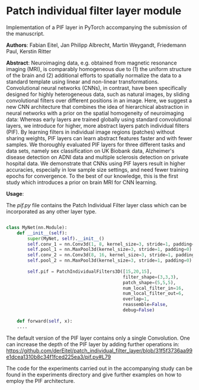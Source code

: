 # Patch individual filter layer module
Implementation of a PIF layer in PyTorch accompanying the submission of the manuscript.

**Authors**:
Fabian Eitel, Jan Philipp Albrecht, Martin Weygandt, Friedemann Paul, Kerstin Ritter

**Abstract**:
Neuroimaging data, e.g. obtained from magnetic resonance imaging (MRI), is comparably homogeneous due to (1) the uniform structure of the brain and (2) additional efforts to spatially normalize the data to a standard template using linear and non-linear transformations. 
Convolutional neural networks (CNNs), in contrast, have been specifically designed for highly heterogeneous data, such as natural images, by sliding convolutional filters over different positions in an image. Here, we suggest a new CNN architecture that combines the idea of hierarchical abstraction in neural networks with a prior on the spatial homogeneity of neuroimaging data: Whereas early layers are trained globally using standard convolutional layers, we introduce for higher, more abstract layers patch individual filters (PIF). By learning filters in individual image regions (patches) without sharing weights, PIF layers can learn abstract features faster and with fewer samples. We thoroughly evaluated PIF layers for three different tasks and data sets, namely sex classification on UK Biobank data, Alzheimer's disease detection on ADNI data and multiple sclerosis detection on  private hospital data. We demonstrate that CNNs using PIF layers result in higher accuracies, especially in low sample size settings, and need fewer training epochs for convergence. To the best of our knowledge, this is the first study which introduces a prior on brain MRI for CNN learning.


**Usage**:

The *pif.py* file contains the Patch Individual Filter layer class which can be incorporated as any other layer type.

```python

class MyNet(nn.Module):
    def __init__(self):
        super(MyNet, self).__init__()
        self.conv_1 = nn.Conv3d(1, 8, kernel_size=3, stride=1, padding=0)
        self.pool_1 = nn.MaxPool3d(kernel_size=3, stride=1, padding=0)
        self.conv_2 = nn.Conv3d(8, 16, kernel_size=3, stride=1, padding=0)
        self.pool_2 = nn.MaxPool3d(kernel_size=3, stride=1, padding=0)
        
        self.pif = PatchIndividualFilters3D([15,20,15],
                                            filter_shape=(3,3,3),
                                            patch_shape=(5,5,5),
                                            num_local_filter_in=16,
                                            num_local_filter_out=6,
                                            overlap=1,
                                            reassemble=False,
                                            debug=False)
                                            
    def forward(self, x):
    ....
```

The default version of the PIF layer contains only a single Convolution. One can increase the depth of the PIF layer by adding further operations in:
https://github.com/derEitel/patch_individual_filter_layer/blob/31f5f3736aa99e1dcea1310b8c34f1fced225ea3/pif.py#L79

The code for the experiments carried out in the accompanying study can be found in the experiments directory and give further examples on how to employ the PIF architecture.
